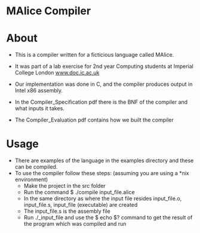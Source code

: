 # MAlice Compiler

# About
- This is a compiler written for a ficticious language called MAlice.
- It was part of a lab exercise for 2nd year Computing students at Imperial College London www.doc.ic.ac.uk
- Our implementation was done in C, and the compiler produces output in Intel x86 assembly.

- In the Compiler_Specification pdf there is the BNF of the compiler and what inputs it takes.
- The Compiler_Evaluation pdf contains how we built the compiler

# Usage
- There are examples of the language in the examples directory and these can be compiled.
- To use the compiler follow these steps: (assuming you are using a *nix environment)
    - Make the project in the src folder
    - Run the command $ ./compile input_file.alice
    - In the same directory as where the input file resides  input_file.o, input_file.s, input_file (executable) are created
    - The input_file.s is the assembly file
    - Run ./_input_file and use the $ echo $? command to get the result of the program which was compiled and run
